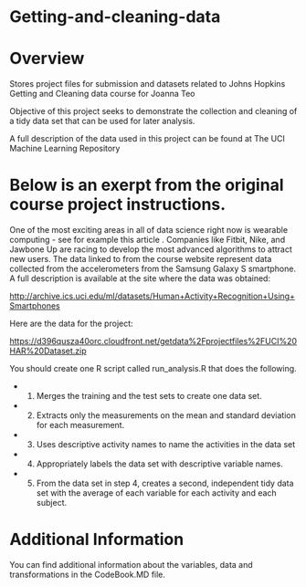 Getting-and-cleaning-data
=========================

Overview
=======
Stores project files for submission and datasets related to Johns Hopkins Getting and Cleaning data course for Joanna Teo


Objective of this project seeks to demonstrate the collection and cleaning of a tidy data set that can be used for later analysis. 

A full description of the data used in this project can be found at The UCI Machine Learning Repository

Below is an exerpt from the original course project instructions. 
==================================================================

One of the most exciting areas in all of data science right now is wearable computing - see for example this article . Companies like Fitbit, Nike, and Jawbone Up are racing to develop the most advanced algorithms to attract new users. The data linked to from the course website represent data collected from the accelerometers from the Samsung Galaxy S smartphone. A full description is available at the site where the data was obtained: 

http://archive.ics.uci.edu/ml/datasets/Human+Activity+Recognition+Using+Smartphones 

Here are the data for the project: 

https://d396qusza40orc.cloudfront.net/getdata%2Fprojectfiles%2FUCI%20HAR%20Dataset.zip 

You should create one R script called run_analysis.R that does the following. 

* 1. Merges the training and the test sets to create one data set.
* 2. Extracts only the measurements on the mean and standard deviation for each measurement. 
* 3. Uses descriptive activity names to name the activities in the data set
* 4. Appropriately labels the data set with descriptive variable names. 
* 5. From the data set in step 4, creates a second, independent tidy data set with the average of each variable for each activity and each subject.

Additional Information
======================

You can find additional information about the variables, data and transformations in the CodeBook.MD file.
